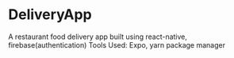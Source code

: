 # DeliveryApp

A restaurant food delivery app built using react-native, firebase(authentication)
Tools Used: Expo, yarn package manager

